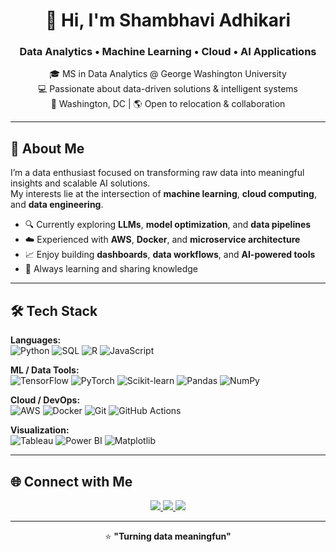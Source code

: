 <!-- Header -->
<h1 align="center">👋 Hi, I'm Shambhavi Adhikari</h1>
<h3 align="center">Data Analytics • Machine Learning • Cloud • AI Applications</h3>

<p align="center">
  🎓 MS in Data Analytics @ George Washington University <br>
  💻 Passionate about data-driven solutions & intelligent systems <br>
  📍 Washington, DC | 🌎 Open to relocation & collaboration
</p>

---

## 🧠 About Me

I’m a data enthusiast focused on transforming raw data into meaningful insights and scalable AI solutions.  
My interests lie at the intersection of **machine learning**, **cloud computing**, and **data engineering**.

- 🔍 Currently exploring **LLMs**, **model optimization**, and **data pipelines**
- ☁️ Experienced with **AWS**, **Docker**, and **microservice architecture**
- 📈 Enjoy building **dashboards**, **data workflows**, and **AI-powered tools**
- 🌱 Always learning and sharing knowledge

---

## 🛠️ Tech Stack

**Languages:**  
![Python](https://img.shields.io/badge/Python-3776AB?style=for-the-badge&logo=python&logoColor=white)
![SQL](https://img.shields.io/badge/SQL-003B57?style=for-the-badge&logo=postgresql&logoColor=white)
![R](https://img.shields.io/badge/R-276DC3?style=for-the-badge&logo=r&logoColor=white)
![JavaScript](https://img.shields.io/badge/JavaScript-F7DF1E?style=for-the-badge&logo=javascript&logoColor=black)

**ML / Data Tools:**  
![TensorFlow](https://img.shields.io/badge/TensorFlow-FF6F00?style=for-the-badge&logo=tensorflow&logoColor=white)
![PyTorch](https://img.shields.io/badge/PyTorch-EE4C2C?style=for-the-badge&logo=pytorch&logoColor=white)
![Scikit-learn](https://img.shields.io/badge/Scikit--learn-F7931E?style=for-the-badge&logo=scikitlearn&logoColor=white)
![Pandas](https://img.shields.io/badge/Pandas-150458?style=for-the-badge&logo=pandas&logoColor=white)
![NumPy](https://img.shields.io/badge/Numpy-013243?style=for-the-badge&logo=numpy&logoColor=white)

**Cloud / DevOps:**  
![AWS](https://img.shields.io/badge/AWS-232F3E?style=for-the-badge&logo=amazonaws&logoColor=white)
![Docker](https://img.shields.io/badge/Docker-2496ED?style=for-the-badge&logo=docker&logoColor=white)
![Git](https://img.shields.io/badge/Git-F05032?style=for-the-badge&logo=git&logoColor=white)
![GitHub Actions](https://img.shields.io/badge/GitHub%20Actions-2088FF?style=for-the-badge&logo=githubactions&logoColor=white)

**Visualization:**  
![Tableau](https://img.shields.io/badge/Tableau-E97627?style=for-the-badge&logo=tableau&logoColor=white)
![Power BI](https://img.shields.io/badge/Power%20BI-F2C811?style=for-the-badge&logo=powerbi&logoColor=black)
![Matplotlib](https://img.shields.io/badge/Matplotlib-11557C?style=for-the-badge&logo=matplotlib&logoColor=white)

---


## 🌐 Connect with Me

<p align="center">
  <a href="https://www.linkedin.com/in/shambhavi-adhikari/">
    <img src="https://img.shields.io/badge/LinkedIn-0077B5?style=for-the-badge&logo=linkedin&logoColor=white"/>
  </a>
  <a href="mailto:shambhavi.adhikari@gwu.edu">
    <img src="https://img.shields.io/badge/Email-D14836?style=for-the-badge&logo=gmail&logoColor=white"/>
  </a>
  <a href="https://github.com/shambhaviadhikari">
    <img src="https://img.shields.io/badge/GitHub-100000?style=for-the-badge&logo=github&logoColor=white"/>
  </a>
</p>

---

<p align="center">
  ⭐ <b>"Turning data meaningfun"</b>
</p>
